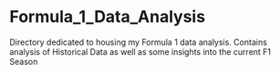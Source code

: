 # Formula_1_Data_Analysis
Directory dedicated to housing my Formula 1 data analysis. Contains analysis of Historical Data as well as some insights into the current F1 Season
